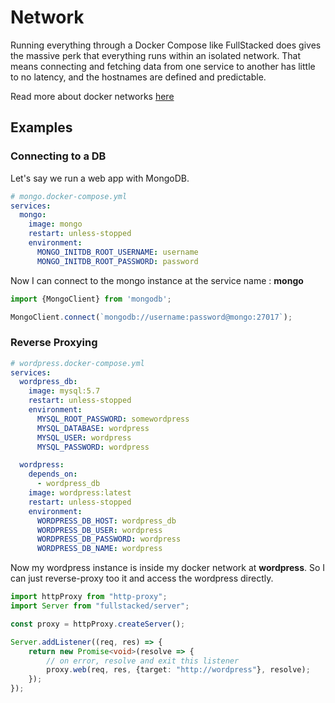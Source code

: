 # Network

Running everything through a Docker Compose like FullStacked does gives the massive perk that everything runs within an isolated network. That means connecting and fetching data from one service to another has little to no latency, and the hostnames are defined and predictable. 

Read more about docker networks [here](https://docs.docker.com/compose/networking/)

## Examples

### Connecting to a DB

Let's say we run a web app with MongoDB.

```yml
# mongo.docker-compose.yml
services:
  mongo:
    image: mongo
    restart: unless-stopped
    environment:
      MONGO_INITDB_ROOT_USERNAME: username
      MONGO_INITDB_ROOT_PASSWORD: password
```

Now I can connect to the mongo instance at the service name : **mongo**

```ts
import {MongoClient} from 'mongodb';

MongoClient.connect(`mongodb://username:password@mongo:27017`);
```

### Reverse Proxying

```yml
# wordpress.docker-compose.yml
services:
  wordpress_db:
    image: mysql:5.7
    restart: unless-stopped
    environment:
      MYSQL_ROOT_PASSWORD: somewordpress
      MYSQL_DATABASE: wordpress
      MYSQL_USER: wordpress
      MYSQL_PASSWORD: wordpress

  wordpress:
    depends_on:
      - wordpress_db
    image: wordpress:latest
    restart: unless-stopped
    environment:
      WORDPRESS_DB_HOST: wordpress_db
      WORDPRESS_DB_USER: wordpress
      WORDPRESS_DB_PASSWORD: wordpress
      WORDPRESS_DB_NAME: wordpress
```

Now my wordpress instance is inside my docker network at **wordpress**. So I can just reverse-proxy too it and access the wordpress directly.

```ts
import httpProxy from "http-proxy";
import Server from "fullstacked/server";

const proxy = httpProxy.createServer();

Server.addListener((req, res) => {
    return new Promise<void>(resolve => {
        // on error, resolve and exit this listener
        proxy.web(req, res, {target: "http://wordpress"}, resolve);
    });
});
```
